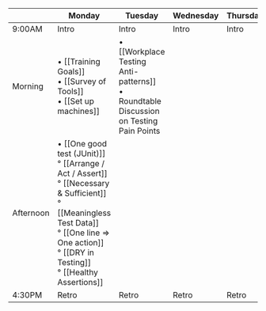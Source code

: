 |         | Monday | Tuesday | Wednesday | Thursday | Friday |
| ------  | ------ | ------- | --------- | -------- | ------ |
| 9:00AM  | Intro  |  Intro  |   Intro   |  Intro   | Intro  |   
| Morning  | • [[Training Goals]] <br> • [[Survey of Tools]] <br> • [[Set up machines]]  | • [[Workplace Testing Anti-patterns]] <br> • Roundtable Discussion on Testing Pain Points |     |    |  |
| Afternoon  | • [[One good test (JUnit)]] <br> ° [[Arrange / Act / Assert]] <br> ° [[Necessary & Sufficient]] <br> ° [[Meaningless Test Data]] <br> ° [[One line => One action]] <br> ° [[DRY in Testing]] <br> ° [[Healthy Assertions]] |   |     |    |  |
| 4:30PM  | Retro  | Retro   | Retro     | Retro    | Retro  |